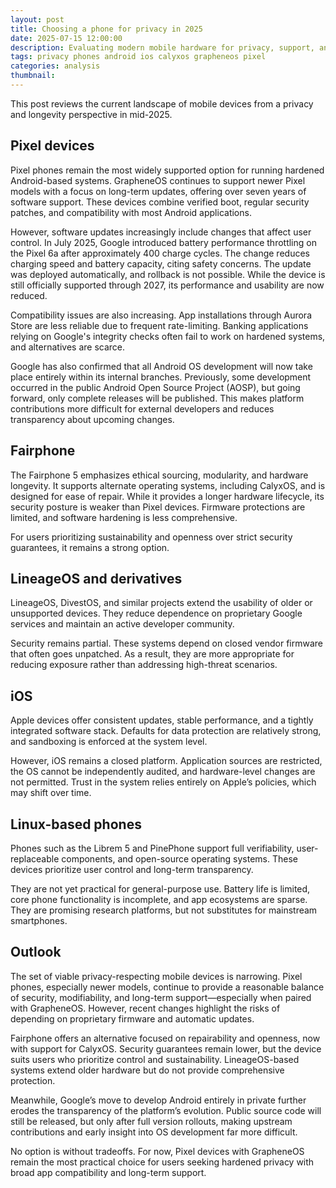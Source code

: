 ```yaml
---
layout: post
title: Choosing a phone for privacy in 2025
date: 2025-07-15 12:00:00
description: Evaluating modern mobile hardware for privacy, support, and long-term usability.
tags: privacy phones android ios calyxos grapheneos pixel
categories: analysis
thumbnail: 
---
```


This post reviews the current landscape of mobile devices from a privacy and longevity perspective in mid-2025.

## Pixel devices

Pixel phones remain the most widely supported option for running hardened Android-based systems. GrapheneOS continues to support newer Pixel models with a focus on long-term updates, offering over seven years of software support. These devices combine verified boot, regular security patches, and compatibility with most Android applications.

However, software updates increasingly include changes that affect user control. In July 2025, Google introduced battery performance throttling on the Pixel 6a after approximately 400 charge cycles. The change reduces charging speed and battery capacity, citing safety concerns. The update was deployed automatically, and rollback is not possible. While the device is still officially supported through 2027, its performance and usability are now reduced.

Compatibility issues are also increasing. App installations through Aurora Store are less reliable due to frequent rate-limiting. Banking applications relying on Google's integrity checks often fail to work on hardened systems, and alternatives are scarce.

Google has also confirmed that all Android OS development will now take place entirely within its internal branches. Previously, some development occurred in the public Android Open Source Project (AOSP), but going forward, only complete releases will be published. This makes platform contributions more difficult for external developers and reduces transparency about upcoming changes.

## Fairphone

The Fairphone 5 emphasizes ethical sourcing, modularity, and hardware longevity. It supports alternate operating systems, including CalyxOS, and is designed for ease of repair. While it provides a longer hardware lifecycle, its security posture is weaker than Pixel devices. Firmware protections are limited, and software hardening is less comprehensive.

For users prioritizing sustainability and openness over strict security guarantees, it remains a strong option.

## LineageOS and derivatives

LineageOS, DivestOS, and similar projects extend the usability of older or unsupported devices. They reduce dependence on proprietary Google services and maintain an active developer community.

Security remains partial. These systems depend on closed vendor firmware that often goes unpatched. As a result, they are more appropriate for reducing exposure rather than addressing high-threat scenarios.

## iOS

Apple devices offer consistent updates, stable performance, and a tightly integrated software stack. Defaults for data protection are relatively strong, and sandboxing is enforced at the system level.

However, iOS remains a closed platform. Application sources are restricted, the OS cannot be independently audited, and hardware-level changes are not permitted. Trust in the system relies entirely on Apple’s policies, which may shift over time.

## Linux-based phones

Phones such as the Librem 5 and PinePhone support full verifiability, user-replaceable components, and open-source operating systems. These devices prioritize user control and long-term transparency.

They are not yet practical for general-purpose use. Battery life is limited, core phone functionality is incomplete, and app ecosystems are sparse. They are promising research platforms, but not substitutes for mainstream smartphones.

## Outlook

The set of viable privacy-respecting mobile devices is narrowing. Pixel phones, especially newer models, continue to provide a reasonable balance of security, modifiability, and long-term support—especially when paired with GrapheneOS. However, recent changes highlight the risks of depending on proprietary firmware and automatic updates.

Fairphone offers an alternative focused on repairability and openness, now with support for CalyxOS. Security guarantees remain lower, but the device suits users who prioritize control and sustainability. LineageOS-based systems extend older hardware but do not provide comprehensive protection.

Meanwhile, Google’s move to develop Android entirely in private further erodes the transparency of the platform’s evolution. Public source code will still be released, but only after full version rollouts, making upstream contributions and early insight into OS development far more difficult.

No option is without tradeoffs. For now, Pixel devices with GrapheneOS remain the most practical choice for users seeking hardened privacy with broad app compatibility and long-term support.
